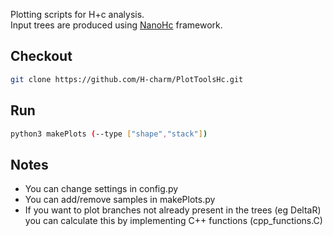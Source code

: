 Plotting scripts for H+c analysis.  
Input trees are produced using [NanoHc](https://github.com/H-charm/NanoHc.git) framework.  

Checkout  
---------------    
```bash  
git clone https://github.com/H-charm/PlotToolsHc.git    
```  

Run  
-----------  
```bash  
python3 makePlots (--type ["shape","stack"])  
```

Notes  
-----  
- You can change settings in config.py  
- You can add/remove samples in makePlots.py  
- If you want to plot branches not already present in the trees (eg DeltaR) you can calculate this by implementing C++ functions (cpp_functions.C)  
